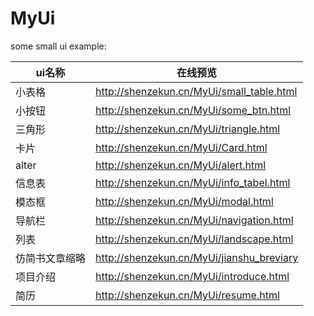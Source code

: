 # MyUi
some small ui example:

| ui名称 | 在线预览 |
| --- | --- |
| 小表格 | http://shenzekun.cn/MyUi/small_table.html |
| 小按钮 | http://shenzekun.cn/MyUi/some_btn.html |
| 三角形 | http://shenzekun.cn/MyUi/triangle.html |
| 卡片 | http://shenzekun.cn/MyUi/Card.html |
| alter | http://shenzekun.cn/MyUi/alert.html |
| 信息表 | http://shenzekun.cn/MyUi/info_tabel.html |
| 模态框 | http://shenzekun.cn/MyUi/modal.html |
| 导航栏 | http://shenzekun.cn/MyUi/navigation.html |
| 列表 | http://shenzekun.cn/MyUi/landscape.html |
| 仿简书文章缩略 | http://shenzekun.cn/MyUi/jianshu_breviary |
| 项目介绍 | http://shenzekun.cn/MyUi/introduce.html |
| 简历 | http://shenzekun.cn/MyUi/resume.html |





